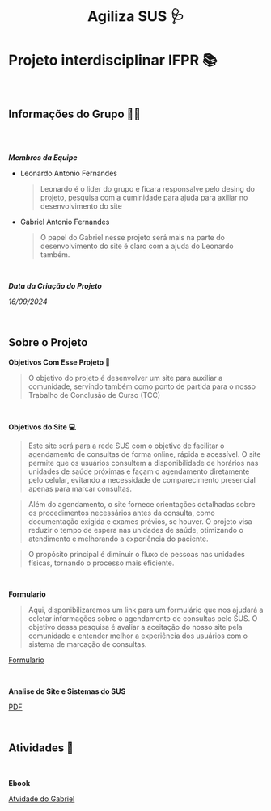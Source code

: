 <h1 align="center"> Agiliza SUS 🩺</h1>

# Projeto interdisciplinar IFPR  📚

<br>

## Informações do Grupo 🙋‍♂️

<br><br>

_**Membros da Equipe**_

- Leonardo Antonio Fernandes
   > Leonardo é o lider do grupo e ficara responsalve pelo desing do projeto, pesquisa com a cuminidade para ajuda para axiliar no desenvolvimento do site 

- Gabriel Antonio Fernandes
   > O papel do Gabriel nesse projeto será mais na parte do desenvolvimento do site é claro com a ajuda do Leonardo também.

<br>

***Data da Criação do Projeto***

*16/09/2024*

<br>

## Sobre o Projeto
__Objetivos Com Esse Projeto 🤔__

> O objetivo do projeto é desenvolver um site para auxiliar a comunidade, servindo também como ponto
 de partida para o nosso Trabalho de Conclusão de Curso (TCC)

<br>

__Objetivos do Site 💻__

> Este site será para a rede SUS com o objetivo de facilitar o agendamento de consultas de forma online,
rápida e acessível. O site permite que os usuários consultem a disponibilidade de horários nas unidades de saúde
próximas e façam o agendamento diretamente pelo celular, evitando a necessidade de comparecimento presencial apenas
para marcar consultas.

> Além do agendamento, o site fornece orientações detalhadas sobre os procedimentos necessários antes da consulta,
como documentação exigida e exames prévios, se houver. O projeto visa reduzir o tempo de espera nas unidades de saúde,
otimizando o atendimento e melhorando a experiência do paciente.

> O propósito principal é diminuir o fluxo de pessoas nas unidades físicas, tornando o processo mais eficiente.

<br>

__Formulario__

> Aqui, disponibilizaremos um link para um formulário que nos ajudará a coletar informações sobre o
agendamento de consultas pelo SUS. O objetivo dessa pesquisa é avaliar a aceitação do nosso site pela
comunidade e entender melhor a experiência dos usuários com o sistema de marcação de consultas.

[Formulario](https://docs.google.com/forms/d/1N8F2qXxVNT1kW5hzxojFvinWKXmU56ZbJ9b7T-Du23o/edit)

<br>

__Analise de Site e Sistemas do SUS__

[PDF](https://docs.google.com/document/d/1lWBxkdtEhQoKBljM6-1uDyUDSsVm9_-SU2_-gIBXPpQ/edit?tab=t.0)

<br>

## Atividades 📄

<br>

__Ebook__

[Atvidade do Gabriel](https://docs.google.com/document/d/1rynhBY56CpSPXmJw9Tssjdr6Qb5mAQSMu4WnJvMEn6k/edit?tab=t.0)
